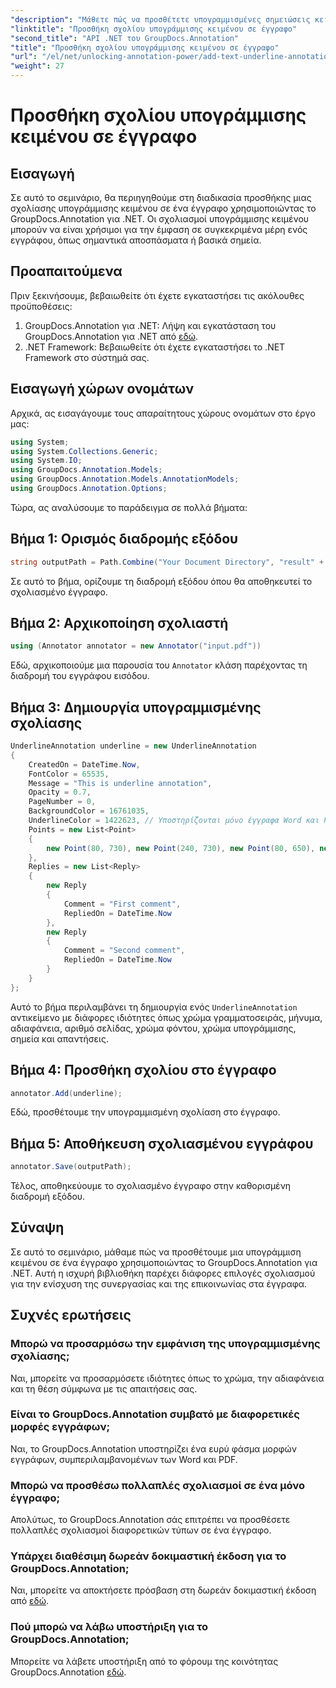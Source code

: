 ```yaml
---
"description": "Μάθετε πώς να προσθέτετε υπογραμμισμένες σημειώσεις κειμένου σε έγγραφα χρησιμοποιώντας το GroupDocs.Annotation για .NET. Βελτιώστε τη συνεργασία και την επικοινωνία χωρίς κόπο."
"linktitle": "Προσθήκη σχολίου υπογράμμισης κειμένου σε έγγραφο"
"second_title": "API .NET του GroupDocs.Annotation"
"title": "Προσθήκη σχολίου υπογράμμισης κειμένου σε έγγραφο"
"url": "/el/net/unlocking-annotation-power/add-text-underline-annotation/"
"weight": 27
---
```


# Προσθήκη σχολίου υπογράμμισης κειμένου σε έγγραφο

## Εισαγωγή
Σε αυτό το σεμινάριο, θα περιηγηθούμε στη διαδικασία προσθήκης μιας σχολίασης υπογράμμισης κειμένου σε ένα έγγραφο χρησιμοποιώντας το GroupDocs.Annotation για .NET. Οι σχολιασμοί υπογράμμισης κειμένου μπορούν να είναι χρήσιμοι για την έμφαση σε συγκεκριμένα μέρη ενός εγγράφου, όπως σημαντικά αποσπάσματα ή βασικά σημεία.
## Προαπαιτούμενα
Πριν ξεκινήσουμε, βεβαιωθείτε ότι έχετε εγκαταστήσει τις ακόλουθες προϋποθέσεις:
1. GroupDocs.Annotation για .NET: Λήψη και εγκατάσταση του GroupDocs.Annotation για .NET από [εδώ](https://releases.groupdocs.com/annotation/net/).
2. .NET Framework: Βεβαιωθείτε ότι έχετε εγκαταστήσει το .NET Framework στο σύστημά σας.

## Εισαγωγή χώρων ονομάτων
Αρχικά, ας εισαγάγουμε τους απαραίτητους χώρους ονομάτων στο έργο μας:
```csharp
using System;
using System.Collections.Generic;
using System.IO;
using GroupDocs.Annotation.Models;
using GroupDocs.Annotation.Models.AnnotationModels;
using GroupDocs.Annotation.Options;
```

Τώρα, ας αναλύσουμε το παράδειγμα σε πολλά βήματα:
## Βήμα 1: Ορισμός διαδρομής εξόδου
```csharp
string outputPath = Path.Combine("Your Document Directory", "result" + Path.GetExtension("input.pdf"));
```
Σε αυτό το βήμα, ορίζουμε τη διαδρομή εξόδου όπου θα αποθηκευτεί το σχολιασμένο έγγραφο.
## Βήμα 2: Αρχικοποίηση σχολιαστή
```csharp
using (Annotator annotator = new Annotator("input.pdf"))
```
Εδώ, αρχικοποιούμε μια παρουσία του `Annotator` κλάση παρέχοντας τη διαδρομή του εγγράφου εισόδου.
## Βήμα 3: Δημιουργία υπογραμμισμένης σχολίασης
```csharp
UnderlineAnnotation underline = new UnderlineAnnotation
{
    CreatedOn = DateTime.Now,
    FontColor = 65535,
    Message = "This is underline annotation",
    Opacity = 0.7,
    PageNumber = 0,
    BackgroundColor = 16761035,
    UnderlineColor = 1422623, // Υποστηρίζονται μόνο έγγραφα Word και PDF
    Points = new List<Point>
    {
        new Point(80, 730), new Point(240, 730), new Point(80, 650), new Point(240, 650)
    },
    Replies = new List<Reply>
    {
        new Reply
        {
            Comment = "First comment",
            RepliedOn = DateTime.Now
        },
        new Reply
        {
            Comment = "Second comment",
            RepliedOn = DateTime.Now
        }
    }
};
```
Αυτό το βήμα περιλαμβάνει τη δημιουργία ενός `UnderlineAnnotation` αντικείμενο με διάφορες ιδιότητες όπως χρώμα γραμματοσειράς, μήνυμα, αδιαφάνεια, αριθμό σελίδας, χρώμα φόντου, χρώμα υπογράμμισης, σημεία και απαντήσεις.
## Βήμα 4: Προσθήκη σχολίου στο έγγραφο
```csharp
annotator.Add(underline);
```
Εδώ, προσθέτουμε την υπογραμμισμένη σχολίαση στο έγγραφο.
## Βήμα 5: Αποθήκευση σχολιασμένου εγγράφου
```csharp
annotator.Save(outputPath);
```
Τέλος, αποθηκεύουμε το σχολιασμένο έγγραφο στην καθορισμένη διαδρομή εξόδου.

## Σύναψη
Σε αυτό το σεμινάριο, μάθαμε πώς να προσθέτουμε μια υπογράμμιση κειμένου σε ένα έγγραφο χρησιμοποιώντας το GroupDocs.Annotation για .NET. Αυτή η ισχυρή βιβλιοθήκη παρέχει διάφορες επιλογές σχολιασμού για την ενίσχυση της συνεργασίας και της επικοινωνίας στα έγγραφα.
## Συχνές ερωτήσεις
### Μπορώ να προσαρμόσω την εμφάνιση της υπογραμμισμένης σχολίασης;
Ναι, μπορείτε να προσαρμόσετε ιδιότητες όπως το χρώμα, την αδιαφάνεια και τη θέση σύμφωνα με τις απαιτήσεις σας.
### Είναι το GroupDocs.Annotation συμβατό με διαφορετικές μορφές εγγράφων;
Ναι, το GroupDocs.Annotation υποστηρίζει ένα ευρύ φάσμα μορφών εγγράφων, συμπεριλαμβανομένων των Word και PDF.
### Μπορώ να προσθέσω πολλαπλές σχολιασμοί σε ένα μόνο έγγραφο;
Απολύτως, το GroupDocs.Annotation σάς επιτρέπει να προσθέσετε πολλαπλές σχολιασμοί διαφορετικών τύπων σε ένα έγγραφο.
### Υπάρχει διαθέσιμη δωρεάν δοκιμαστική έκδοση για το GroupDocs.Annotation;
Ναι, μπορείτε να αποκτήσετε πρόσβαση στη δωρεάν δοκιμαστική έκδοση από [εδώ](https://releases.groupdocs.com/).
### Πού μπορώ να λάβω υποστήριξη για το GroupDocs.Annotation;
Μπορείτε να λάβετε υποστήριξη από το φόρουμ της κοινότητας GroupDocs.Annotation [εδώ](https://forum.groupdocs.com/c/annotation/10).